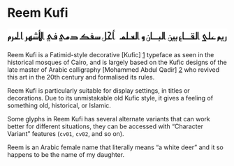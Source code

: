 Reem Kufi
=========

![Sample](documentation/FontSample.png)

Reem Kufi is a Fatimid-style decorative [Kufic] [1] typeface as seen in the
historical mosques of Cairo, and is largely based on the Kufic designs of
the late master of Arabic calligraphy [Mohammed Abdul Qadir] [2] who revived
this art in the 20th century and formalised its rules.

Reem Kufi is particularly suitable for display settings, in titles or
decorations. Due to its unmistakable old Kufic style, it gives a feeling of
something old, historical, or Islamic.

Some glyphs in Reem Kufi has several alternate variants that can work better
for different situations, they can be accessed with “Character Variant”
features (`cv01`, `cv02`, and so on).

Reem is an Arabic female name that literally means “a white deer” and it so
happens to be the name of my daughter.

[1]: https://en.wikipedia.org/wiki/Kufic
[2]: https://ar.wikipedia.org/wiki/محمد_عبد_القادر_عبد_الله_(خطاط)
